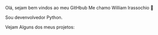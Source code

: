 Olá, sejam bem vindos ao meu GitHbub
Me chamo William Irassochio 🌊

Sou devenvolvedor Python.

Vejam Alguns dos meus projetos:
